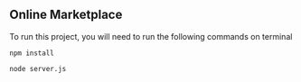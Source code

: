 ## Online Marketplace

To run this project, you will need to run the following commands on terminal

`npm install`

`node server.js`
